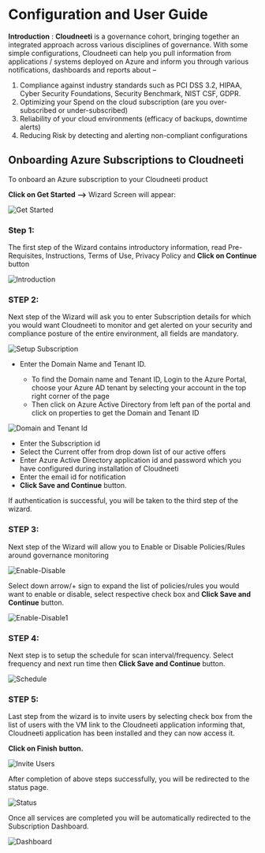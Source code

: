 ﻿
# Configuration and User Guide 

**Introduction** : **Cloudneeti** is a governance cohort, bringing together an integrated approach across various disciplines of governance. With some simple configurations, Cloudneeti can help you pull information from applications / systems deployed on Azure and inform you through various notifications, dashboards and reports about –

1. Compliance against industry standards such as PCI DSS 3.2, HIPAA, Cyber Security Foundations, Security Benchmark, NIST CSF, GDPR. 
2. Optimizing your Spend on the cloud subscription (are you over-subscribed or under-subscribed)
3. Reliability of your cloud environments (efficacy of backups, downtime alerts)
4. Reducing Risk by detecting and alerting non-compliant configurations
 


## Onboarding Azure Subscriptions to Cloudneeti

To onboard an Azure subscription to your Cloudneeti product

**Click on Get Started**  **-->** Wizard Screen will appear:

![Get Started](/images/GetStarted.png)

### Step 1:
The first step of the Wizard contains introductory information, read Pre-Requisites, Instructions, Terms of Use, Privacy Policy and **Click on Continue** button

![Introduction](/images/Introduction.png)

### STEP 2:
Next step of the Wizard will ask you to enter Subscription details for which you would want Cloudneeti to monitor and get alerted on your security and compliance posture of the entire environment, all fields are mandatory.

![Setup Subscription](/images/SetupSubscription.png)

* Enter the Domain Name and Tenant ID. 

    * To find the Domain name and Tenant ID, Login to the Azure Portal, choose your Azure AD tenant by selecting your account in the top right corner of the page 
    * Then click on Azure Active Directory from left pan of the portal and click on properties to get the Domain and Tenant ID

    
![    ![Domain and Tenant Id](/images/DomainAndTenantID.png)](/images/DomainAndTenantID.png)

    
* Enter the Subscription id 
* Select the Current offer from drop down list of our active offers
* Enter Azure Active Directory application id and password which you have configured during installation of Cloudneeti
* Enter the email id for notification
* **Click Save and Continue** button.


If authentication is successful, you will be taken to the third step of the wizard.

### STEP 3:
Next step of the Wizard will allow you to Enable or Disable Policies/Rules around governance monitoring

![Enable-Disable](/images/EnableDisable.png)

Select down arrow/+ sign to expand the list of policies/rules you would want to enable or disable, select respective check box and **Click Save and Continue** button.

![Enable-Disable1](/images/EnableDisable-1.png)

### STEP 4:
Next step is to setup the schedule for scan interval/frequency. Select frequency and next run time then **Click Save and Continue** button.

![Schedule](/images/SetSchedule.png)

### STEP 5:
Last step from the wizard is to invite users by selecting check box from the list of users with the VM link to the Cloudneeti application informing that, Cloudneeti application has been installed and they can now access it.

**Click on Finish button.**

![Invite Users](/images/InviteUsers.png)

After completion of above steps successfully, you will be redirected to the status page. 

![Status](/images/StatusPage.png)

Once all services are completed you will be automatically redirected to the Subscription Dashboard. 

![Dashboard](/images/SubscriptionDashboard.png)








